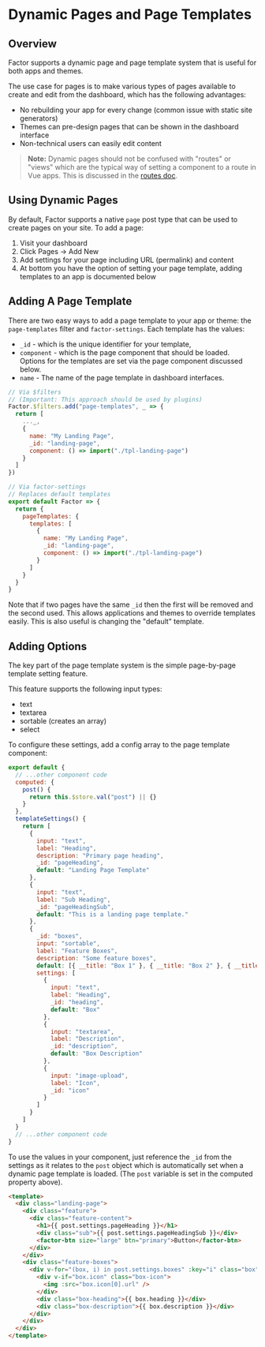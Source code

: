 # Dynamic Pages and Page Templates

## Overview

Factor supports a dynamic page and page template system that is useful for both apps and themes.

The use case for pages is to make various types of pages available to create and edit from the dashboard, which has the following advantages:

- No rebuilding your app for every change (common issue with static site generators)
- Themes can pre-design pages that can be shown in the dashboard interface
- Non-technical users can easily edit content

> **Note:** Dynamic pages should not be confused with "routes" or "views" which are the typical way of setting a component to a route in Vue apps. This is discussed in the [routes doc](./routes-and-stores).

## Using Dynamic Pages

By default, Factor supports a native `page` post type that can be used to create pages on your site. To add a page:

1. Visit your dashboard
2. Click Pages &rarr; Add New
3. Add settings for your page including URL (permalink) and content
4. At bottom you have the option of setting your page template, adding templates to an app is documented below

## Adding A Page Template

There are two easy ways to add a page template to your app or theme: the `page-templates` filter and `factor-settings`. Each template has the values:

- `_id` - which is the unique identifier for your template,
- `component` - which is the page component that should be loaded. Options for the templates are set via the page component discussed below.
- `name` - The name of the page template in dashboard interfaces.

```js
// Via $filters
// (Important: This approach should be used by plugins)
Factor.$filters.add("page-templates", _ => {
  return [
    ..._,
    {
      name: "My Landing Page",
      _id: "landing-page",
      component: () => import("./tpl-landing-page")
    }
  ]
})

// Via factor-settings
// Replaces default templates
export default Factor => {
  return {
    pageTemplates: {
      templates: [
        {
          name: "My Landing Page",
          _id: "landing-page",
          component: () => import("./tpl-landing-page")
        }
      ]
    }
  }
}
```

Note that if two pages have the same `_id` then the first will be removed and the second used. This allows applications and themes to override templates easily. This is also useful is changing the "default" template.

## Adding Options

The key part of the page template system is the simple page-by-page template setting feature.

This feature supports the following input types:

- text
- textarea
- sortable (creates an array)
- select

To configure these settings, add a config array to the page template component:

```js
export default {
  // ...other component code
  computed: {
    post() {
      return this.$store.val("post") || {}
    }
  },
  templateSettings() {
    return [
      {
        input: "text",
        label: "Heading",
        description: "Primary page heading",
        _id: "pageHeading",
        default: "Landing Page Template"
      },
      {
        input: "text",
        label: "Sub Heading",
        _id: "pageHeadingSub",
        default: "This is a landing page template."
      },
      {
        _id: "boxes",
        input: "sortable",
        label: "Feature Boxes",
        description: "Some feature boxes",
        default: [{ __title: "Box 1" }, { __title: "Box 2" }, { __title: "Box 3" }],
        settings: [
          {
            input: "text",
            label: "Heading",
            _id: "heading",
            default: "Box"
          },
          {
            input: "textarea",
            label: "Description",
            _id: "description",
            default: "Box Description"
          },
          {
            input: "image-upload",
            label: "Icon",
            _id: "icon"
          }
        ]
      }
    ]
  }
  // ...other component code
}
```

To use the values in your component, just reference the `_id` from the settings as it relates to the `post` object which is automatically set when a dynamic page template is loaded. (The `post` variable is set in the computed property above).

```html
<template>
  <div class="landing-page">
    <div class="feature">
      <div class="feature-content">
        <h1>{{ post.settings.pageHeading }}</h1>
        <div class="sub">{{ post.settings.pageHeadingSub }}</div>
        <factor-btn size="large" btn="primary">Button</factor-btn>
      </div>
    </div>
    <div class="feature-boxes">
      <div v-for="(box, i) in post.settings.boxes" :key="i" class="box">
        <div v-if="box.icon" class="box-icon">
          <img :src="box.icon[0].url" />
        </div>
        <div class="box-heading">{{ box.heading }}</div>
        <div class="box-description">{{ box.description }}</div>
      </div>
    </div>
  </div>
</template>
```
